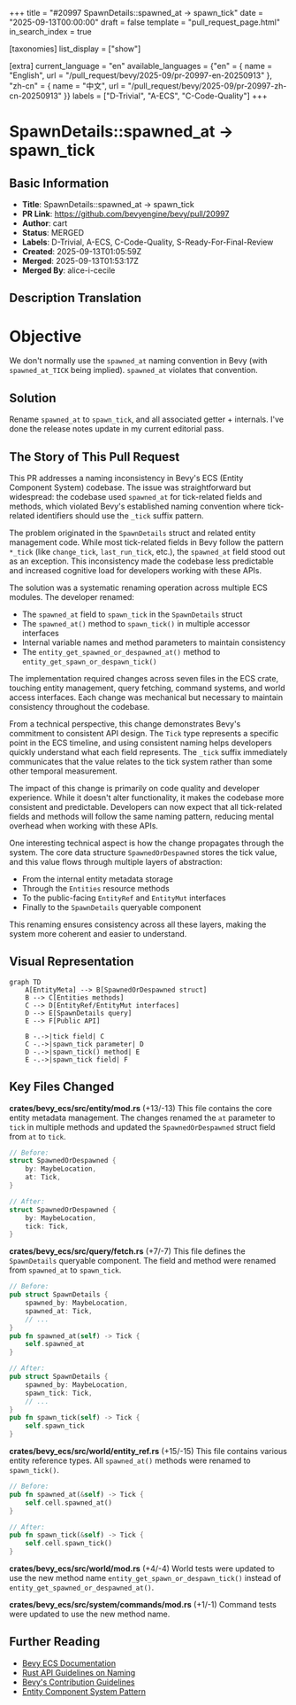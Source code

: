 +++
title = "#20997 SpawnDetails::spawned_at -> spawn_tick"
date = "2025-09-13T00:00:00"
draft = false
template = "pull_request_page.html"
in_search_index = true

[taxonomies]
list_display = ["show"]

[extra]
current_language = "en"
available_languages = {"en" = { name = "English", url = "/pull_request/bevy/2025-09/pr-20997-en-20250913" }, "zh-cn" = { name = "中文", url = "/pull_request/bevy/2025-09/pr-20997-zh-cn-20250913" }}
labels = ["D-Trivial", "A-ECS", "C-Code-Quality"]
+++

# SpawnDetails::spawned_at -> spawn_tick

## Basic Information
- **Title**: SpawnDetails::spawned_at -> spawn_tick
- **PR Link**: https://github.com/bevyengine/bevy/pull/20997
- **Author**: cart
- **Status**: MERGED
- **Labels**: D-Trivial, A-ECS, C-Code-Quality, S-Ready-For-Final-Review
- **Created**: 2025-09-13T01:05:59Z
- **Merged**: 2025-09-13T01:53:17Z
- **Merged By**: alice-i-cecile

## Description Translation
# Objective

We don't normally use the `spawned_at` naming convention in Bevy  (with `spawned_at_TICK` being implied). `spawned_at` violates that convention.

## Solution

Rename `spawned_at` to `spawn_tick`, and all associated getter + internals. I've done the release notes update in my current editorial pass.

## The Story of This Pull Request

This PR addresses a naming inconsistency in Bevy's ECS (Entity Component System) codebase. The issue was straightforward but widespread: the codebase used `spawned_at` for tick-related fields and methods, which violated Bevy's established naming convention where tick-related identifiers should use the `_tick` suffix pattern.

The problem originated in the `SpawnDetails` struct and related entity management code. While most tick-related fields in Bevy follow the pattern `*_tick` (like `change_tick`, `last_run_tick`, etc.), the `spawned_at` field stood out as an exception. This inconsistency made the codebase less predictable and increased cognitive load for developers working with these APIs.

The solution was a systematic renaming operation across multiple ECS modules. The developer renamed:
- The `spawned_at` field to `spawn_tick` in the `SpawnDetails` struct
- The `spawned_at()` method to `spawn_tick()` in multiple accessor interfaces
- Internal variable names and method parameters to maintain consistency
- The `entity_get_spawned_or_despawned_at()` method to `entity_get_spawn_or_despawn_tick()`

The implementation required changes across seven files in the ECS crate, touching entity management, query fetching, command systems, and world access interfaces. Each change was mechanical but necessary to maintain consistency throughout the codebase.

From a technical perspective, this change demonstrates Bevy's commitment to consistent API design. The `Tick` type represents a specific point in the ECS timeline, and using consistent naming helps developers quickly understand what each field represents. The `_tick` suffix immediately communicates that the value relates to the tick system rather than some other temporal measurement.

The impact of this change is primarily on code quality and developer experience. While it doesn't alter functionality, it makes the codebase more consistent and predictable. Developers can now expect that all tick-related fields and methods will follow the same naming pattern, reducing mental overhead when working with these APIs.

One interesting technical aspect is how the change propagates through the system. The core data structure `SpawnedOrDespawned` stores the tick value, and this value flows through multiple layers of abstraction:
- From the internal entity metadata storage
- Through the `Entities` resource methods
- To the public-facing `EntityRef` and `EntityMut` interfaces
- Finally to the `SpawnDetails` queryable component

This renaming ensures consistency across all these layers, making the system more coherent and easier to understand.

## Visual Representation

```mermaid
graph TD
    A[EntityMeta] --> B[SpawnedOrDespawned struct]
    B --> C[Entities methods]
    C --> D[EntityRef/EntityMut interfaces]
    D --> E[SpawnDetails query]
    E --> F[Public API]
    
    B -.->|tick field| C
    C -.->|spawn_tick parameter| D
    D -.->|spawn_tick() method| E
    E -.->|spawn_tick field| F
```

## Key Files Changed

**crates/bevy_ecs/src/entity/mod.rs** (+13/-13)
This file contains the core entity metadata management. The changes renamed the `at` parameter to `tick` in multiple methods and updated the `SpawnedOrDespawned` struct field from `at` to `tick`.

```rust
// Before:
struct SpawnedOrDespawned {
    by: MaybeLocation,
    at: Tick,
}

// After:
struct SpawnedOrDespawned {
    by: MaybeLocation,
    tick: Tick,
}
```

**crates/bevy_ecs/src/query/fetch.rs** (+7/-7)
This file defines the `SpawnDetails` queryable component. The field and method were renamed from `spawned_at` to `spawn_tick`.

```rust
// Before:
pub struct SpawnDetails {
    spawned_by: MaybeLocation,
    spawned_at: Tick,
    // ...
}
pub fn spawned_at(self) -> Tick {
    self.spawned_at
}

// After:
pub struct SpawnDetails {
    spawned_by: MaybeLocation,
    spawn_tick: Tick,
    // ...
}
pub fn spawn_tick(self) -> Tick {
    self.spawn_tick
}
```

**crates/bevy_ecs/src/world/entity_ref.rs** (+15/-15)
This file contains various entity reference types. All `spawned_at()` methods were renamed to `spawn_tick()`.

```rust
// Before:
pub fn spawned_at(&self) -> Tick {
    self.cell.spawned_at()
}

// After:
pub fn spawn_tick(&self) -> Tick {
    self.cell.spawn_tick()
}
```

**crates/bevy_ecs/src/world/mod.rs** (+4/-4)
World tests were updated to use the new method name `entity_get_spawn_or_despawn_tick()` instead of `entity_get_spawned_or_despawned_at()`.

**crates/bevy_ecs/src/system/commands/mod.rs** (+1/-1)
Command tests were updated to use the new method name.

## Further Reading

- [Bevy ECS Documentation](https://docs.rs/bevy_ecs/latest/bevy_ecs/)
- [Rust API Guidelines on Naming](https://rust-lang.github.io/api-guidelines/naming.html)
- [Bevy's Contribution Guidelines](https://github.com/bevyengine/bevy/blob/main/CONTRIBUTING.md)
- [Entity Component System Pattern](https://en.wikipedia.org/wiki/Entity_component_system)